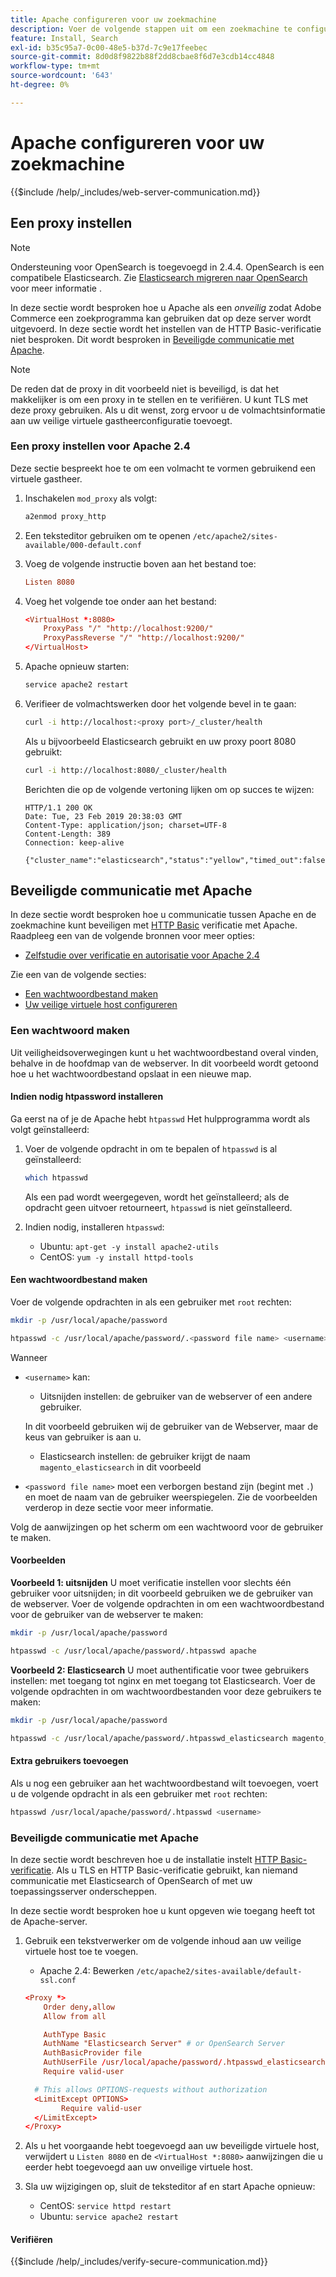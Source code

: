```yaml
---
title: Apache configureren voor uw zoekmachine
description: Voer de volgende stappen uit om een zoekmachine te configureren met de Apache-webserver voor installaties in de bedrijfsruimten van Adobe Commerce.
feature: Install, Search
exl-id: b35c95a7-0c00-48e5-b37d-7c9e17feebec
source-git-commit: 8d0d8f9822b88f2dd8cbae8f6d7e3cdb14cc4848
workflow-type: tm+mt
source-wordcount: '643'
ht-degree: 0%

---
```


# Apache configureren voor uw zoekmachine

{{$include /help/_includes/web-server-communication.md}}

## Een proxy instellen

>[!NOTE]
>
>Ondersteuning voor OpenSearch is toegevoegd in 2.4.4. OpenSearch is een compatibele Elasticsearch. Zie [Elasticsearch migreren naar OpenSearch](../../../upgrade/prepare/opensearch-migration.md) voor meer informatie .

In deze sectie wordt besproken hoe u Apache als een *onveilig* zodat Adobe Commerce een zoekprogramma kan gebruiken dat op deze server wordt uitgevoerd. In deze sectie wordt het instellen van de HTTP Basic-verificatie niet besproken. Dit wordt besproken in [Beveiligde communicatie met Apache](#secure-communication-with-apache).

>[!NOTE]
>
>De reden dat de proxy in dit voorbeeld niet is beveiligd, is dat het makkelijker is om een proxy in te stellen en te verifiëren. U kunt TLS met deze proxy gebruiken. Als u dit wenst, zorg ervoor u de volmachtsinformatie aan uw veilige virtuele gastheerconfiguratie toevoegt.

### Een proxy instellen voor Apache 2.4

Deze sectie bespreekt hoe te om een volmacht te vormen gebruikend een virtuele gastheer.

1. Inschakelen `mod_proxy` als volgt:

   ```bash
   a2enmod proxy_http
   ```

1. Een teksteditor gebruiken om te openen `/etc/apache2/sites-available/000-default.conf`
1. Voeg de volgende instructie boven aan het bestand toe:

   ```conf
   Listen 8080
   ```

1. Voeg het volgende toe onder aan het bestand:

   ```conf
   <VirtualHost *:8080>
       ProxyPass "/" "http://localhost:9200/"
       ProxyPassReverse "/" "http://localhost:9200/"
   </VirtualHost>
   ```

1. Apache opnieuw starten:

   ```bash
   service apache2 restart
   ```

1. Verifieer de volmachtswerken door het volgende bevel in te gaan:

   ```bash
   curl -i http://localhost:<proxy port>/_cluster/health
   ```

   Als u bijvoorbeeld Elasticsearch gebruikt en uw proxy poort 8080 gebruikt:

   ```bash
   curl -i http://localhost:8080/_cluster/health
   ```

   Berichten die op de volgende vertoning lijken om op succes te wijzen:

   ```terminal
   HTTP/1.1 200 OK
   Date: Tue, 23 Feb 2019 20:38:03 GMT
   Content-Type: application/json; charset=UTF-8
   Content-Length: 389
   Connection: keep-alive
   
   {"cluster_name":"elasticsearch","status":"yellow","timed_out":false,"number_of_nodes":1,"number_of_data_nodes":1,"active_primary_shards":5,"active_shards":5,"relocating_shards":0,"initializing_shards":0,"unassigned_shards":5,"delayed_unassigned_shards":0,"number_of_pending_tasks":0,"number_of_in_flight_fetch":0,"task_max_waiting_in_queue_millis":0,"active_shards_percent_as_number":50.0}
   ```

## Beveiligde communicatie met Apache

In deze sectie wordt besproken hoe u communicatie tussen Apache en de zoekmachine kunt beveiligen met [HTTP Basic](https://datatracker.ietf.org/doc/html/rfc2617) verificatie met Apache. Raadpleeg een van de volgende bronnen voor meer opties:

* [Zelfstudie over verificatie en autorisatie voor Apache 2.4](https://httpd.apache.org/docs/2.4/howto/auth.html)

Zie een van de volgende secties:

* [Een wachtwoordbestand maken](#create-a-password)
* [Uw veilige virtuele host configureren](#secure-communication-with-apache)

### Een wachtwoord maken

Uit veiligheidsoverwegingen kunt u het wachtwoordbestand overal vinden, behalve in de hoofdmap van de webserver. In dit voorbeeld wordt getoond hoe u het wachtwoordbestand opslaat in een nieuwe map.

#### Indien nodig htpassword installeren

Ga eerst na of je de Apache hebt `htpasswd` Het hulpprogramma wordt als volgt geïnstalleerd:

1. Voer de volgende opdracht in om te bepalen of `htpasswd` is al geïnstalleerd:

   ```bash
   which htpasswd
   ```

   Als een pad wordt weergegeven, wordt het geïnstalleerd; als de opdracht geen uitvoer retourneert, `htpasswd` is niet geïnstalleerd.

1. Indien nodig, installeren `htpasswd`:

   * Ubuntu: `apt-get -y install apache2-utils`
   * CentOS: `yum -y install httpd-tools`

#### Een wachtwoordbestand maken

Voer de volgende opdrachten in als een gebruiker met `root` rechten:

```bash
mkdir -p /usr/local/apache/password
```

```bash
htpasswd -c /usr/local/apache/password/.<password file name> <username>
```

Wanneer

* `<username>` kan:

   * Uitsnijden instellen: de gebruiker van de webserver of een andere gebruiker.

  In dit voorbeeld gebruiken wij de gebruiker van de Webserver, maar de keus van gebruiker is aan u.

   * Elasticsearch instellen: de gebruiker krijgt de naam `magento_elasticsearch` in dit voorbeeld

* `<password file name>` moet een verborgen bestand zijn (begint met `.`) en moet de naam van de gebruiker weerspiegelen. Zie de voorbeelden verderop in deze sectie voor meer informatie.

Volg de aanwijzingen op het scherm om een wachtwoord voor de gebruiker te maken.

#### Voorbeelden

**Voorbeeld 1: uitsnijden**
U moet verificatie instellen voor slechts één gebruiker voor uitsnijden; in dit voorbeeld gebruiken we de gebruiker van de webserver. Voer de volgende opdrachten in om een wachtwoordbestand voor de gebruiker van de webserver te maken:

```bash
mkdir -p /usr/local/apache/password
```

```bash
htpasswd -c /usr/local/apache/password/.htpasswd apache
```

**Voorbeeld 2: Elasticsearch**
U moet authentificatie voor twee gebruikers instellen: met toegang tot nginx en met toegang tot Elasticsearch. Voer de volgende opdrachten in om wachtwoordbestanden voor deze gebruikers te maken:

```bash
mkdir -p /usr/local/apache/password
```

```bash
htpasswd -c /usr/local/apache/password/.htpasswd_elasticsearch magento_elasticsearch
```

#### Extra gebruikers toevoegen

Als u nog een gebruiker aan het wachtwoordbestand wilt toevoegen, voert u de volgende opdracht in als een gebruiker met `root` rechten:

```bash
htpasswd /usr/local/apache/password/.htpasswd <username>
```

### Beveiligde communicatie met Apache

In deze sectie wordt beschreven hoe u de installatie instelt [HTTP Basic-verificatie](https://httpd.apache.org/docs/2.2/howto/auth.html). Als u TLS en HTTP Basic-verificatie gebruikt, kan niemand communicatie met Elasticsearch of OpenSearch of met uw toepassingsserver onderscheppen.

In deze sectie wordt besproken hoe u kunt opgeven wie toegang heeft tot de Apache-server.

1. Gebruik een tekstverwerker om de volgende inhoud aan uw veilige virtuele host toe te voegen.

   * Apache 2.4: Bewerken `/etc/apache2/sites-available/default-ssl.conf`

   ```conf
   <Proxy *>
       Order deny,allow
       Allow from all
   
       AuthType Basic
       AuthName "Elasticsearch Server" # or OpenSearch Server
       AuthBasicProvider file
       AuthUserFile /usr/local/apache/password/.htpasswd_elasticsearch
       Require valid-user
   
     # This allows OPTIONS-requests without authorization
     <LimitExcept OPTIONS>
           Require valid-user
     </LimitExcept>
   </Proxy>
   ```

1. Als u het voorgaande hebt toegevoegd aan uw beveiligde virtuele host, verwijdert u `Listen 8080` en de `<VirtualHost *:8080>` aanwijzingen die u eerder hebt toegevoegd aan uw onveilige virtuele host.

1. Sla uw wijzigingen op, sluit de teksteditor af en start Apache opnieuw:

   * CentOS: `service httpd restart`
   * Ubuntu: `service apache2 restart`

#### Verifiëren

{{$include /help/_includes/verify-secure-communication.md}}

